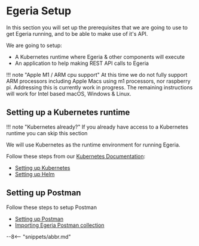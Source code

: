 <!-- SPDX-License-Identifier: CC-BY-4.0 -->
<!-- Copyright Contributors to the ODPi Egeria project 2021. -->

# Egeria Setup


In this section you will set up the prerequisites that we are going to use to get
Egeria running, and to be able to make use of it's API.

We are going to setup:

  * A Kubernetes runtime where Egeria & other components will execute
  * An application to help making REST API calls to Egeria

!!! note "Apple M1 / ARM cpu support"
    At this time we do not fully support ARM processors including Apple Macs using m1 processors, nor raspberry pi. Addressing this is currently
    work in progress. The remaining instructions will work for Intel based macOS, Windows & Linux.


## Setting up a Kubernetes runtime

!!! note "Kubernetes already?"
    If you already have access to a Kubernetes runtime you can skip this section

We will use Kubernetes as the runtime environment for running Egeria.

Follow these steps from our [Kubernetes Documentation](/egeria-docs/guides/operations/kubernetes):

  * [Setting up Kubernetes](/egeria-docs/guides/operations/kubernetes/k8s)
  * [Setting up Helm](/egeria-docs/guides/operations/kubernetes/helm)

## Setting up Postman

Follow these steps to setup Postman

  * [Setting up Postman](/egeria-docs/tools/postman/overview)
  * [Importing Egeria Postman collection](/egeria-docs/tools/postman/import)


--8<-- "snippets/abbr.md"
